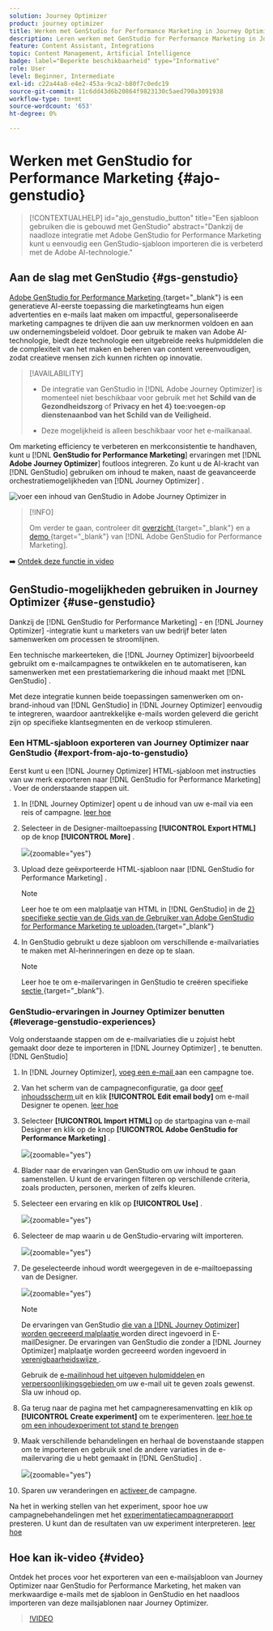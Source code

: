 ```yaml
---
solution: Journey Optimizer
product: journey optimizer
title: Werken met GenStudio for Performance Marketing in Journey Optimizer
description: Leren werken met GenStudio for Performance Marketing in Journey Optimizer
feature: Content Assistant, Integrations
topic: Content Management, Artificial Intelligence
badge: label="Beperkte beschikbaarheid" type="Informative"
role: User
level: Beginner, Intermediate
exl-id: c22a44a8-e4e2-453a-9ca2-b80f7c0edc19
source-git-commit: 11c6dd43d6b20864f9823130c5aed790a3091938
workflow-type: tm+mt
source-wordcount: '653'
ht-degree: 0%

---
```


# Werken met GenStudio for Performance Marketing {#ajo-genstudio}

>[!CONTEXTUALHELP]
>id="ajo_genstudio_button"
>title="Een sjabloon gebruiken die is gebouwd met GenStudio"
>abstract="Dankzij de naadloze integratie met Adobe GenStudio for Performance Marketing kunt u eenvoudig een GenStudio-sjabloon importeren die is verbeterd met de Adobe AI-technologie."

## Aan de slag met GenStudio {#gs-genstudio}

[ Adobe GenStudio for Performance Marketing ](https://experienceleague.adobe.com/nl/docs/genstudio-for-performance-marketing/user-guide/home){target="_blank"} is een generatieve AI-eerste toepassing die marketingteams hun eigen advertenties en e-mails laat maken om impactful, gepersonaliseerde marketing campagnes te drijven die aan uw merknormen voldoen en aan uw ondernemingsbeleid voldoet. Door gebruik te maken van Adobe AI-technologie, biedt deze technologie een uitgebreide reeks hulpmiddelen die de complexiteit van het maken en beheren van content vereenvoudigen, zodat creatieve mensen zich kunnen richten op innovatie.

>[!AVAILABILITY]
>
>* De integratie van GenStudio in [!DNL Adobe Journey Optimizer] is momenteel niet beschikbaar voor gebruik met het **Schild van de Gezondheidszorg** of **Privacy en het 4&rbrace; toe:voegen-op dienstenaanbod van het Schild van de Veiligheid.**
>
>* Deze mogelijkheid is alleen beschikbaar voor het e-mailkanaal.

Om marketing efficiency te verbeteren en merkconsistentie te handhaven, kunt u [!DNL **GenStudio for Performance Marketing**] ervaringen met [!DNL **Adobe Journey Optimizer**] foutloos integreren. Zo kunt u de AI-kracht van [!DNL GenStudio] gebruiken om inhoud te maken, naast de geavanceerde orchestratiemogelijkheden van [!DNL Journey Optimizer] .

![ voer een inhoud van GenStudio in Adobe Journey Optimizer in ](../rn/assets/do-not-localize/genstudio.gif)

>[!INFO]
>
>Om verder te gaan, controleer dit [ overzicht ](https://business.adobe.com/products/genstudio-for-performance-marketing.html#watch-overview){target="_blank"} en a [ demo ](https://business.adobe.com/products/genstudio-for-performance-marketing.html#demo){target="_blank"} van [!DNL Adobe GenStudio for Performance Marketing].

➡️ [Ontdek deze functie in video](#video)


<!--To access the GenStudio integration in [!DNL Adobe Journey Optimizer] feature, users need to be granted the **xxx** permission. [Learn more](../administration/permissions.md)

>[!IMPORTANT]
>
>* Before starting using this capability, read out related [Guardrails and Limitations](#generative-guardrails).-->



<!--Guardrails and limitations {#genstudio-guardrails}

General guidelines for using the GenStudio integration in [!DNL Adobe Journey Optimizer] for email generation are listed below:

See if guidelines/limitations such as the ones listed [here](gs-generative.md#generative-guardrails) for AI Assistant can apply.

The following limitations apply to GenStudio integration in [!DNL Adobe Journey Optimizer]:-->

## GenStudio-mogelijkheden gebruiken in Journey Optimizer {#use-genstudio}

Dankzij de [!DNL GenStudio for Performance Marketing] - en [!DNL Journey Optimizer] -integratie kunt u marketers van uw bedrijf beter laten samenwerken om processen te stroomlijnen.

Een technische markeerteken, die [!DNL Journey Optimizer] bijvoorbeeld gebruikt om e-mailcampagnes te ontwikkelen en te automatiseren, kan samenwerken met een prestatiemarkering die inhoud maakt met [!DNL GenStudio] .

Met deze integratie kunnen beide toepassingen samenwerken om on-brand-inhoud van [!DNL GenStudio] in [!DNL Journey Optimizer] eenvoudig te integreren, waardoor aantrekkelijke e-mails worden geleverd die gericht zijn op specifieke klantsegmenten en de verkoop stimuleren.

### Een HTML-sjabloon exporteren van Journey Optimizer naar GenStudio {#export-from-ajo-to-genstudio}

Eerst kunt u een [!DNL Journey Optimizer] HTML-sjabloon met instructies van uw merk exporteren naar [!DNL GenStudio for Performance Marketing] . Voer de onderstaande stappen uit.

1. In [!DNL Journey Optimizer] opent u de inhoud van uw e-mail via een reis of campagne. [ leer hoe ](../email/get-started-email-design.md#key-steps)

1. Selecteer in de Designer-mailtoepassing **[!UICONTROL Export HTML]** op de knop **[!UICONTROL More]** .

   ![](assets/genstudio-export-template.png){zoomable="yes"}

1. Upload deze geëxporteerde HTML-sjabloon naar [!DNL GenStudio for Performance Marketing] . <!--Make sure you detect the fields that the generative AI uses to insert content in order to create an actionable template.-->

   >[!NOTE]
   >
   >Leer hoe te om een malplaatje van HTML in [!DNL GenStudio] in de [ 2&rbrace; specifieke sectie van de Gids van de Gebruiker van Adobe GenStudio for Performance Marketing te uploaden.](https://experienceleague.adobe.com/nl/docs/genstudio-for-performance-marketing/user-guide/content/templates/use-templates#templates-from-ajo-and-marketo){target="_blank"}

1. In GenStudio gebruikt u deze sjabloon om verschillende e-mailvariaties te maken met AI-herinneringen en deze op te slaan.

   >[!NOTE]
   >
   >Leer hoe te om e-mailervaringen in GenStudio te creëren specifieke [ sectie ](https://experienceleague.adobe.com/nl/docs/genstudio-for-performance-marketing/user-guide/create/create-email-experience){target="_blank"}.

### GenStudio-ervaringen in Journey Optimizer benutten {#leverage-genstudio-experiences}

Volg onderstaande stappen om de e-mailvariaties die u zojuist hebt gemaakt door deze te importeren in [!DNL Journey Optimizer] , te benutten.[!DNL GenStudio]

1. In [!DNL Journey Optimizer], [ voeg een e-mail ](../email/create-email.md) aan een campagne toe.

1. Van het scherm van de campagneconfiguratie, ga door [ geef inhoudsscherm ](../email/create-email.md#define-email-content) uit en klik **[!UICONTROL Edit email body]** om e-mail Designer te openen. [ leer hoe ](../email/get-started-email-design.md#key-steps)

1. Selecteer **[!UICONTROL Import HTML]** op de startpagina van e-mail Designer en klik op de knop **[!UICONTROL Adobe GenStudio for Performance Marketing]** .

   ![](assets/genstudio-pem-import-email.png){zoomable="yes"}

1. Blader naar de ervaringen van GenStudio om uw inhoud te gaan samenstellen. U kunt de ervaringen filteren op verschillende criteria, zoals producten, personen, merken of zelfs kleuren.

   <!--![](assets/genstudio-filter-experiences.png){zoomable="yes"}-->

1. Selecteer een ervaring en klik op **[!UICONTROL Use]** .

   ![](assets/genstudio-use-experience.png){zoomable="yes"}

1. Selecteer de map waarin u de GenStudio-ervaring wilt importeren.

   ![](assets/genstudio-choose-destination.png){zoomable="yes"}

1. De geselecteerde inhoud wordt weergegeven in de e-mailtoepassing van de Designer.

   ![](assets/genstudio-email-content.png){zoomable="yes"}

   >[!NOTE]
   >
   >De ervaringen van GenStudio [ die van a  [!DNL Journey Optimizer]  worden gecreeerd malplaatje ](#export-from-ajo-to-genstudio) worden direct ingevoerd in E-mailDesigner. De ervaringen van GenStudio die zonder a [!DNL Journey Optimizer] malplaatje worden gecreeerd worden ingevoerd in [ verenigbaarheidswijze ](../email/existing-content.md).

   Gebruik de [ e-mailinhoud het uitgeven hulpmiddelen ](../email/content-from-scratch.md) en [ verpersoonlijkingsgebieden ](../personalization/personalize.md) om uw e-mail uit te geven zoals gewenst. Sla uw inhoud op.

1. Ga terug naar de pagina met het campagneresamenvatting en klik op **[!UICONTROL Create experiment]** om te experimenteren. [ leer hoe te om een inhoudexperiment tot stand te brengen ](../content-management/content-experiment.md)

   <!--![](assets/genstudio-create-experiment.png){zoomable="yes"}-->

1. Maak verschillende behandelingen en herhaal de bovenstaande stappen om te importeren en gebruik snel de andere variaties in de e-mailervaring die u hebt gemaakt in [!DNL GenStudio] .

   ![](assets/genstudio-define-treatments.png){zoomable="yes"}

1. Sparen uw veranderingen en [ activeer ](../campaigns/review-activate-campaign.md) de campagne.

Na het in werking stellen van het experiment, spoor hoe uw campagnebehandelingen met het [ experimentatiecampagnerapport ](../reports/campaign-global-report-cja-experimentation.md) presteren. U kunt dan de resultaten van uw experiment interpreteren. [ leer hoe ](../content-management/get-started-experiment.md#interpret-results)

## Hoe kan ik-video {#video}

Ontdek het proces voor het exporteren van een e-mailsjabloon van Journey Optimizer naar GenStudio for Performance Marketing, het maken van merkwaardige e-mails met de sjabloon in GenStudio en het naadloos importeren van deze mailsjablonen naar Journey Optimizer.

>[!VIDEO](https://video.tv.adobe.com/v/3456038/?quality=12)